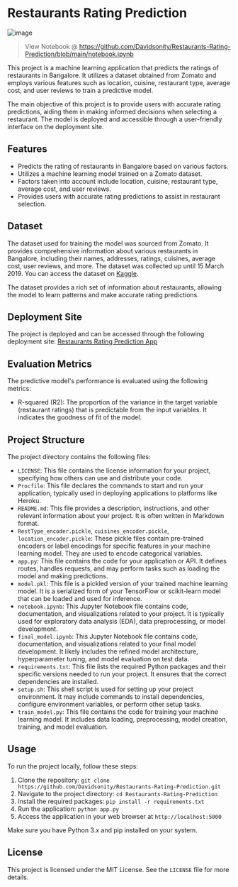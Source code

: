 # Restaurants Rating Prediction

![image](https://user-images.githubusercontent.com/96771321/191105903-96e9a07f-2a31-402c-953b-e078e863da20.png)

> View Notebook @ https://github.com/Davidsonity/Restaurants-Rating-Prediction/blob/main/notebook.ipynb

This project is a machine learning application that predicts the ratings of restaurants in Bangalore. It utilizes a dataset obtained from Zomato and employs various features such as location, cuisine, restaurant type, average cost, and user reviews to train a predictive model.

The main objective of this project is to provide users with accurate rating predictions, aiding them in making informed decisions when selecting a restaurant. The model is deployed and accessible through a user-friendly interface on the deployment site.

## Features

- Predicts the rating of restaurants in Bangalore based on various factors.
- Utilizes a machine learning model trained on a Zomato dataset.
- Factors taken into account include location, cuisine, restaurant type, average cost, and user reviews.
- Provides users with accurate rating predictions to assist in restaurant selection.

## Dataset
The dataset used for training the model was sourced from Zomato. It provides comprehensive information about various restaurants in Bangalore, including their names, addresses, ratings, cuisines, average cost, user reviews, and more. The dataset was collected up until 15 March 2019. You can access the dataset on [Kaggle](https://www.kaggle.com/datasets/himanshupoddar/zomato-bangalore-restaurants).

The dataset provides a rich set of information about restaurants, allowing the model to learn patterns and make accurate rating predictions.

## Deployment Site

The project is deployed and can be accessed through the following deployment site: [Restaurants Rating Prediction App](https://davidsonity-restaurants-rating-prediction-app-qsszth.streamlitapp.com/)

## Evaluation Metrics

The predictive model's performance is evaluated using the following metrics:

- R-squared (R2): The proportion of the variance in the target variable (restaurant ratings) that is predictable from the input variables. It indicates the goodness of fit of the model.

## Project Structure

The project directory contains the following files:

- `LICENSE`: This file contains the license information for your project, specifying how others can use and distribute your code.
- `Procfile`: This file declares the commands to start and run your application, typically used in deploying applications to platforms like Heroku.
- `README.md`: This file provides a description, instructions, and other relevant information about your project. It is often written in Markdown format.
- `RestType_encoder.pickle`, `cuisines_encoder.pickle`, `location_encoder.pickle`: These pickle files contain pre-trained encoders or label encodings for specific features in your machine learning model. They are used to encode categorical variables.
- `app.py`: This file contains the code for your application or API. It defines routes, handles requests, and may perform tasks such as loading the model and making predictions.
- `model.pkl`: This file is a pickled version of your trained machine learning model. It is a serialized form of your TensorFlow or scikit-learn model that can be loaded and used for inference.
- `notebook.ipynb`: This Jupyter Notebook file contains code, documentation, and visualizations related to your project. It is typically used for exploratory data analysis (EDA), data preprocessing, or model development.
- `final_model.ipynb`: This Jupyter Notebook file contains code, documentation, and visualizations related to your final model development. It likely includes the refined model architecture, hyperparameter tuning, and model evaluation on test data.
- `requirements.txt`: This file lists the required Python packages and their specific versions needed to run your project. It ensures that the correct dependencies are installed.
- `setup.sh`: This shell script is used for setting up your project environment. It may include commands to install dependencies, configure environment variables, or perform other setup tasks.
- `train_model.py`: This file contains the code for training your machine learning model. It includes data loading, preprocessing, model creation, training, and model evaluation.

## Usage

To run the project locally, follow these steps:

1. Clone the repository: `git clone https://github.com/Davidsonity/Restaurants-Rating-Prediction.git`
2. Navigate to the project directory: `cd Restaurants-Rating-Prediction`
3. Install the required packages: `pip install -r requirements.txt`
4. Run the application: `python app.py`
5. Access the application in your web browser at `http://localhost:5000`

Make sure you have Python 3.x and pip installed on your system.

## License

This project is licensed under the MIT License. See the `LICENSE` file for more details.



